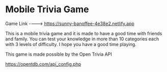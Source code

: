 
# Mobile Trivia Game

Game Link ---->  https://sunny-banoffee-4e38e2.netlify.app


This is a mobile trivia game and it is made to have a good time with friends and family. You can test your knowledge in more than 10 categories each with 3 levels of difficulty. I hope you have a good time playing.

This game is made possible by the Open Trivia API

https://opentdb.com/api_config.php